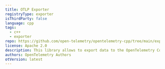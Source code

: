 ```yaml
---
title: OTLP Exporter
registryType: exporter
isThirdParty: false
language: cpp
tags:
  - c++
  - exporter
repo: https://github.com/open-telemetry/opentelemetry-cpp/tree/main/exporters/otlp
license: Apache 2.0
description: This library allows to export data to the OpenTelemetry Collector using the OpenTelemetry Protocol.
authors: OpenTelemetry Authors
otVersion: latest
---
```

